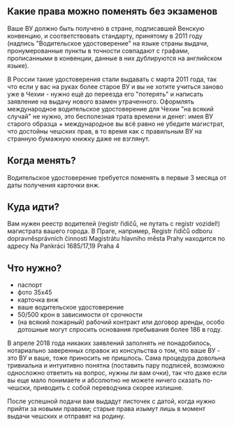 ## Какие права можно поменять без экзаменов
Ваше ВУ должно быть получено в стране, подписавшей Венскую конвенцию,
и соответствовать стандарту, принятому в 2011 году (надпись "Водительское удостоверение" на языке страны выдачи,
пронумерованные пункты в точности совпадают с графами, прописанными в конвенции, данные в них дублируются на английском языке).

В России такие удостоверения стали выдавать с марта 2011 года, так что если у вас на руках более старое ВУ и вы не хотите учиться заново уже в Чехии - нужно ещё до переезда его "потерять" и написать заявление на выдачу нового взамен утраченного. Оформлять международное водительское удостоверение для Чехии "на всякий случай" не нужно, это бесполезная трата времени и денег: имея ВУ старого образца + международное вы всё равно не убедите магистрат, что достойны чешских прав, в то время как с правильным ВУ на странную бумажную книжку даже не взглянут.

## Когда менять?
Водительское удостоверение требуется поменять в первые 3 месяца от даты получения карточки внж.

## Куда идти?
Вам нужен реестр водителей (registr řidičů, не путать с registr vozidel!) магистрата вашего города.
В Праге, например, Registr řidičů odboru dopravněsprávních činností Magistrátu hlavního města Prahy находится по адресу Na Pankráci 1685/17,19 Praha 4

## Что нужно?
- паспорт
- фото 35х45
- карточка внж
- ваше водительское удостоверение
- 50/500 крон в зависимости от срочности
- (на всякий пожарный) рабочий контракт или договор аренды, особо дотошные могут спросить основания пребывания более 186 в году.

В апреле 2018 года никаких заявлений заполнять не понадобилось, нотариально заверенных справок из консульства о том, что
ваше ВУ - это ВУ и ваше, тоже приносить не пришлось.
Сама процедура довольна тривиальна и интуитивно понятна (поставить пару подписей, возможно односложно ответить на вопрос, 
нужны ли вам очки), так что даже если вы еще мало понимаете и абсолютно не можете ничего сказать по-чешски, приводить с 
собой переводчика скорее излишне.

После успешной подачи вам выдадут листочек с датой, когда нужно прийти за новыми правами; cтарые права изымут лишь в момент 
выдачи чешских и отправят на родину. 
